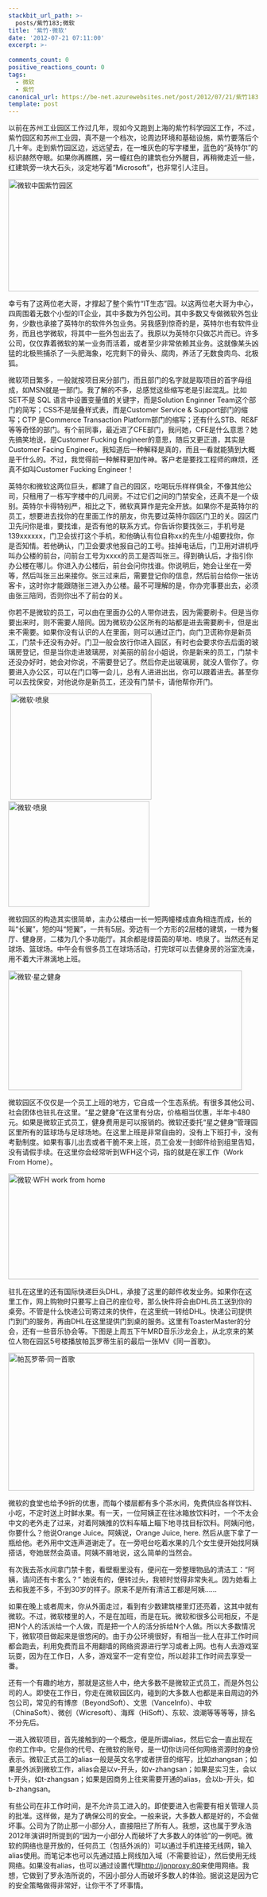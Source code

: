 ```yaml
---
stackbit_url_path: >-
  posts/紫竹183;微软
title: '紫竹·微软'
date: '2012-07-21 07:11:00'
excerpt: >-
  
comments_count: 0
positive_reactions_count: 0
tags: 
  - 微软
  - 紫竹
canonical_url: https://be-net.azurewebsites.net/post/2012/07/21/紫竹183;微软
template: post
---
```

<p>以前在苏州工业园区工作过几年，现如今又跑到上海的紫竹科学园区工作，不过，紫竹园区和苏州工业园，真不是一个档次，论周边环境和基础设施，紫竹要落后个几十年。走到紫竹园区边，远远望去，在一堆灰色的写字楼里，蓝色的&ldquo;英特尔&rdquo;的标识赫然夺眼。如果你再瞧瞧，另一幢红色的建筑也分外醒目，再稍微走近一些，红建筑旁一块大石头，淡定地写着&ldquo;Microsoft&rdquo;，也非常引人注目。</p>
<p><a href="https://raw.githubusercontent.com/Jeff-Tian/blogengine.net/master/Source/BlogEngine/BlogEngine.NET/App_Data/files/image_593.png"><img style="display: inline; border-width: 0px;" title="微软中国紫竹园区" src="https://raw.githubusercontent.com/Jeff-Tian/blogengine.net/master/Source/BlogEngine/BlogEngine.NET/App_Data/files/image_thumb_288.png" alt="微软中国紫竹园区" width="566" height="226" border="0" /></a></p>
<p>幸亏有了这两位老大哥，才撑起了整个紫竹&ldquo;IT生态&rdquo;园。以这两位老大哥为中心，四周围着无数个小型的IT企业，其中多数为外包公司。其中多数又专做微软外包业务，少数也承接了英特尔的软件外包业务。另我感到惊奇的是，英特尔也有软件业务，而且也学微软，将其中一些外包出去了。我原以为英特尔只做芯片而已。许多公司，仅仅靠着微软的某一业务而活着，或者至少非常依赖其业务。这就像某头凶猛的北极熊捕杀了一头肥海象，吃完剩下的骨头、腐肉，养活了无数食肉鸟、北极狐。</p>
<p>微软项目繁多，一般就按项目来分部门，而且部门的名字就是取项目的首字母组成，如MSN就是一部门。我了解的不多，总感觉这些缩写老是引起混乱。比如SET不是 SQL 语言中设置变量值的关键字，而是Solution Enginner Team这个部门的简写；CSS不是层叠样式表，而是Customer Service &amp; Support部门的缩写；CTP 是Commerce Transaction Platform部门的缩写；还有什么STB、RE&amp;F等等奇怪的部门。有个前同事，最近进了CFE部门，我问她，CFE是什么意思？她先搞笑地说，是Customer Fucking Engineer的意思，随后又更正道，其实是Customer Facing Engineer。我知道后一种解释是真的，而且一看就能猜到大概是干什么的。不过，我觉得前一种解释更加传神。客户老是要找工程师的麻烦，还真不如叫Customer Fucking Engineer！</p>
<p>英特尔和微软这两位巨头，都建了自己的园区，吃喝玩乐样样俱全，不像其他公司，只租用了一栋写字楼中的几间房。不过它们之间的门禁安全，还真不是一个级别。英特尔卡得特别严，相比之下，微软真算作是完全开放。如果你不是英特尔的员工，想要进去找你的在里面工作的朋友，你先要过英特尔园区门卫的关。园区门卫先问你是谁，要找谁，是否有他的联系方式。你告诉你要找张三，手机号是139xxxxxx，门卫会拔打这个手机，和他确认有位自称xx的先生/小姐要找你，你是否知情。若他确认，门卫会要求他报自己的工号。挂掉电话后，门卫用对讲机呼叫办公楼的前台，问前台工号为xxxx的员工是否叫张三。得到确认后，才指引你办公楼在哪儿。你进入办公楼后，前台会问你找谁。你说明后，她会让坐在一旁等，然后叫张三出来接你。张三过来后，需要登记你的信息，然后前台给你一张访客卡，这时你才能跟随张三进入办公楼。最不可理解的是，你办完事要出去，必须由张三陪同，否则你出不了前台的关。</p>
<p>你若不是微软的员工，可以由在里面办公的人带你进去，因为需要刷卡。但是当你要出来时，则不需要人陪同。因为微软办公区所有的站都是进去需要刷卡，但是出来不需要。如果你没有认识的人在里面，则可以通过正门，向门卫谎称你是新员工，门禁卡还没有办好。门卫一般会放行你进入园区，有时也会要求你去后面的玻璃房登记，但是当你走进玻璃房，对美丽的前台小姐说，你是新来的员工，门禁卡还没办好时，她会对你说，不需要登记了。然后你走出玻璃房，就没人管你了。你要进入办公区，可以在门口等一会儿，总有人进进出出，你可以跟着进去。甚至你可以去找保安，对他说你是新员工，还没有门禁卡，请他帮你开门。</p>
<p>&nbsp;<a href="https://raw.githubusercontent.com/Jeff-Tian/blogengine.net/master/Source/BlogEngine/BlogEngine.NET/App_Data/files/WP_000034_1.jpg"><img style="display: inline; border-width: 0px;" title="微软&middot;喷泉" src="https://raw.githubusercontent.com/Jeff-Tian/blogengine.net/master/Source/BlogEngine/BlogEngine.NET/App_Data/files/WP_000034_thumb_1.jpg" alt="微软&middot;喷泉" width="284" height="214" border="0" /></a> <a href="https://raw.githubusercontent.com/Jeff-Tian/blogengine.net/master/Source/BlogEngine/BlogEngine.NET/App_Data/files/WP_000031_1.jpg"><img style="display: inline; border-width: 0px;" title="微软&middot;喷泉" src="https://raw.githubusercontent.com/Jeff-Tian/blogengine.net/master/Source/BlogEngine/BlogEngine.NET/App_Data/files/WP_000031_thumb_1.jpg" alt="微软&middot;喷泉" width="284" height="213" border="0" /></a></p>
<p>微软园区的构造其实很简单，主办公楼由一长一短两幢楼成直角相连而成，长的叫&ldquo;长翼&rdquo;，短的叫&ldquo;短翼&rdquo;，一共有5层。旁边有一个方形的2层楼的建筑，一楼为餐厅、健身房，二楼为几个多功能厅。其余都是绿茵茵的草地、喷泉了。当然还有足球场、篮球场。中午会有很多员工在球场活动，打完球可以去健身房的浴室洗澡，用不着大汗淋漓地上班。</p>
<p><a href="https://raw.githubusercontent.com/Jeff-Tian/blogengine.net/master/Source/BlogEngine/BlogEngine.NET/App_Data/files/WP_000036.jpg"><img style="display: inline; border-width: 0px;" title="微软&middot;星之健身" src="https://raw.githubusercontent.com/Jeff-Tian/blogengine.net/master/Source/BlogEngine/BlogEngine.NET/App_Data/files/WP_000036_thumb.jpg" alt="微软&middot;星之健身" width="470" height="241" border="0" /></a></p>
<p>微软园区不仅仅是一个员工上班的地方，它自成一个生态系统。有很多其他公司、社会团体也驻扎在这里。&ldquo;星之健身&rdquo;在这里有分店，价格相当优惠，半年卡480元。如果是微软正式员工，健身费用是可以报销的。微软还委托&ldquo;星之健身&rdquo;管理园区里所有的篮球场与足球场地。在这里上班是非常自由的，没有上下班打卡，没有考勤制度。如果有事儿出去或者干脆不来上班，员工会发一封邮件给到组里告知，没有请假手续。在这里你会经常听到WFH这个词，指的就是在家工作（Work From Home）。</p>
<p><a href="https://raw.githubusercontent.com/Jeff-Tian/blogengine.net/master/Source/BlogEngine/BlogEngine.NET/App_Data/files/image_591.png"><img style="display: inline; border-width: 0px;" title="微软&middot;WFH work from home" src="https://raw.githubusercontent.com/Jeff-Tian/blogengine.net/master/Source/BlogEngine/BlogEngine.NET/App_Data/files/image_thumb_286.png" alt="微软&middot;WFH work from home" width="581" height="213" border="0" /></a></p>
<p>驻扎在这里的还有国际快递巨头DHL，承接了这里的邮件收发业务。如果你在这里工作，网上购物时只要写上自己的座位号，那么快件将会由DHL员工送到你的桌旁。不管是什么快递公司寄过来的快件，在这里统一转给DHL。快递公司提供门到门的服务，再由DHL在这里提供门到桌的服务。这里有ToasterMaster的分会，还有一些音乐协会等。下图是上周五下午MRD音乐沙龙会上，从北京来的某位人物在园区5号楼播放帕瓦罗蒂生前的最后一张MV《同一首歌》。</p>
<p><a href="https://raw.githubusercontent.com/Jeff-Tian/blogengine.net/master/Source/BlogEngine/BlogEngine.NET/App_Data/files/image_592.png"><img style="display: inline; border-width: 0px;" title="帕瓦罗蒂&middot;同一首歌" src="https://raw.githubusercontent.com/Jeff-Tian/blogengine.net/master/Source/BlogEngine/BlogEngine.NET/App_Data/files/image_thumb_287.png" alt="帕瓦罗蒂&middot;同一首歌" width="495" height="278" border="0" /></a></p>
<p>微软的食堂也给予9折的优惠，而每个楼层都有多个茶水间，免费供应各样饮料、小吃，不定时送上时鲜水果。有一天，一位阿姨正在往冰箱放饮料时，一个不太会中文的老外走了过来，对着阿姨推的饮料车瞄上瞄下地寻找目标饮料。阿姨问他，你要什么？他说Orange Juice。阿姨说，Orange Juice, here. 然后从底下拿了一瓶给他。老外用中文连声道谢走了。在一旁吧台吃着水果的几个女生便开始找阿姨搭话，夸她居然会英语。阿姨不屑地说，这么简单的当然会。</p>
<p>有次我去茶水间拿门禁卡套，看壁橱里没有，便问在一旁整理物品的清洁工：&ldquo;阿姨，请问还有卡套么？&rdquo; 她说有的，便转过头，我顿时觉得非常失礼。因为她看上去和我差不多，不到30岁的样子。原来不是所有清洁工都是阿姨&hellip;&hellip;</p>
<p>如果在晚上或者周末，你从外面走过，看到有少数建筑楼里灯还亮着，这其中就有微软。不过，微软楼里的人，不是在加班，而是在玩。微软和很多公司相反，不是把N个人的活派给一个人做，而是把一个人的活分拆给N个人做。所以大多数情况下，微软项目做起来是很悠闲的。由于办公环境很好，有相当一批人在非工作时间都会跑去，利用免费而且不用翻墙的网络资源进行学习或者上网。也有人去游戏室玩耍，因为在工作日，人多，游戏室不一定有空位，所以趁非工作时间去享受一番。</p>
<p>还有一个有趣的地方，那就是这些人中，绝大多数不是微软正式员工，而是外包公司的人。即使在工作日，你走在微软园区内，碰到的大多数人也都是来自周边的外包公司，常见的有博彦（BeyondSoft）、文思（VanceInfo）、中软（ChinaSoft）、微创（Wicresoft）、海辉（HiSoft）、东软、浪潮等等等等，排名不分先后。</p>
<p>一进入微软项目，首先接触到的一个概念，便是所谓alias，然后它会一直出现在你的工作中。它是你的代号、在微软的账号，是一切你访问任何网络资源时的身份表示。微软正式员工的alias一般是英文名字或者拼音的缩写，比如zhangsan；如果是外派到微软工作，alias会是以v-开头，如v-zhangsan；如果是实习生，会以t-开头，如t-zhangsan；如果是因商务上往来需要开通的alias，会以b-开头，如b-zhangsan。</p>
<p>有些公司在非工作时间，是不允许员工进入的。即使要进入也需要有相关管理人员的批准。这样做，是为了确保公司的安全。一般来说，大多数人都是好的，不会做坏事。公司为了防止那一小部分人，直接阻拦了所有人。我想，这也属于罗永浩2012年演讲时所提到的&ldquo;因为一小部分人而破坏了大多数人的体验&rdquo;的一例吧。微软的网络也是开放的，任何员工（包括外派的）可以通过手机连接无线网，输入alias使用。而笔记本也可以先通过插上网线加入域（不需要验证），然后使用无线网络。如果没有alias，也可以通过设置代理<a href="http://jpnproxy:80">http://jpnproxy:80</a>来使用网络。我想，它做到了罗永浩所说的，不因小部分人而破坏多数人的体验。据说这是因为它的安全策略做得非常好，让你干不了坏事情。</p>